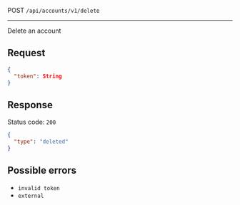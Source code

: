 POST `/api/accounts/v1/delete`

---

Delete an account

## Request

```json
{
  "token": String
}
```

## Response

Status code: `200`

```json
{
  "type": "deleted"
}
```

## Possible errors

- `invalid token`
- `external`
